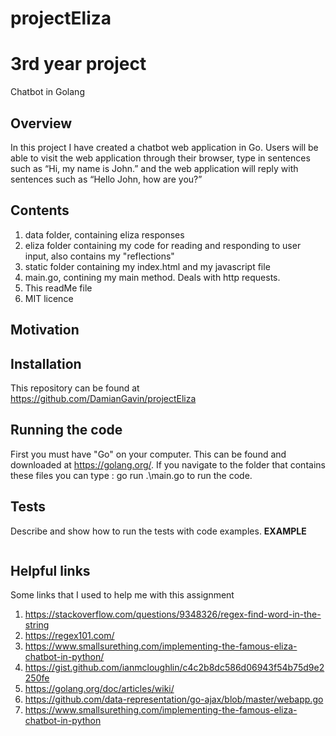 # projectEliza
# 3rd year project
Chatbot in Golang

## Overview

In this project I have created a chatbot web application in Go. Users will be able to visit the web application through their browser, type in sentences such as “Hi, my name is John.” and the web application will reply with sentences such as “Hello John, how are you?” 

## Contents

1. data folder, containing eliza responses
2. eliza folder containing my code for reading and responding to user input,
also contains my "reflections" 
3. static folder containing my index.html and my javascript file
4. main.go, contining my main method. Deals with http requests.
5. This readMe file
6. MIT licence

## Motivation


## Installation

This repository can be found at https://github.com/DamianGavin/projectEliza

## Running the code

First you must have "Go" on your computer. This can be found and downloaded at https://golang.org/.
If you navigate to the folder that contains these files you can type :
go run  .\main.go to run the code.

## Tests

Describe and show how to run the tests with code examples.
**EXAMPLE**
``` PS C:\Users\damot\OneDrive - GMIT\year326_10\DataRepAndQuery\projectEliza> go run .\main.go
```
## Helpful links

Some links that I used to help me with this assignment 

1. https://stackoverflow.com/questions/9348326/regex-find-word-in-the-string
2. https://regex101.com/
3. https://www.smallsurething.com/implementing-the-famous-eliza-chatbot-in-python/
4. https://gist.github.com/ianmcloughlin/c4c2b8dc586d06943f54b75d9e2250fe
5. https://golang.org/doc/articles/wiki/
6. https://github.com/data-representation/go-ajax/blob/master/webapp.go
7. https://www.smallsurething.com/implementing-the-famous-eliza-chatbot-in-python

